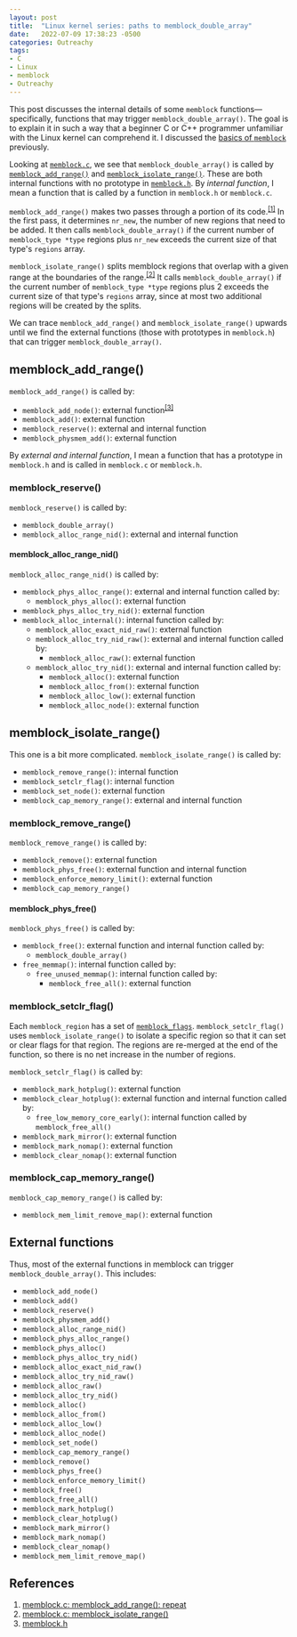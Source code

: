 ```yaml
---
layout: post
title:  "Linux kernel series: paths to memblock_double_array"
date:   2022-07-09 17:38:23 -0500
categories: Outreachy
tags:
- C
- Linux
- memblock
- Outreachy
---
```

This post discusses the internal details of some `memblock` functions&mdash;specifically, functions that may trigger `memblock_double_array()`. The goal is to explain it in such a way that a beginner C or C++ programmer unfamiliar with the Linux kernel can comprehend it. I discussed the [basics of `memblock`](../../../../outreachy/2022/04/14/linux-kernel-series-memblock) previously.

Looking at [`memblock.c`](https://elixir.bootlin.com/linux/latest/source/mm/memblock.c), we see that `memblock_double_array()` is called by [`memblock_add_range()`](https://elixir.bootlin.com/linux/latest/source/mm/memblock.c#L649) and [`memblock_isolate_range()`](https://elixir.bootlin.com/linux/latest/source/mm/memblock.c#L735). These are both internal functions with no prototype in [`memblock.h`](https://elixir.bootlin.com/linux/latest/source/include/linux/memblock.h). By _internal function_, I mean a function that is called by a function in `memblock.h` or `memblock.c`.

`memblock_add_range()` makes two passes through a portion of its code.<sup><a href="#ref1">&#091;1]</a></sup> In the first pass, it determines `nr_new`, the number of new regions that need to be added. It then calls `memblock_double_array()` if the current number of `memblock_type *type` regions plus `nr_new` exceeds the current size of that type's `regions` array.

`memblock_isolate_range()` splits memblock regions that overlap with a given range at the boundaries of the range.<sup><a href="#ref2">&#091;2]</a></sup> It calls `memblock_double_array()` if the current number of `memblock_type *type` regions plus 2 exceeds the current size of that type's `regions` array, since at most two additional regions will be created by the splits.

We can trace `memblock_add_range()` and `memblock_isolate_range()` upwards until we find the external functions (those with prototypes in `memblock.h`) that can trigger `memblock_double_array()`.

## memblock_add_range()

`memblock_add_range()` is called by:

* `memblock_add_node()`: external function<sup><a href="#ref3">&#091;3]</a></sup>
* `memblock_add()`: external function
* `memblock_reserve()`: external and internal function
* `memblock_physmem_add()`: external function

By _external and internal function_, I mean a function that has a prototype in `memblock.h` and is called in `memblock.c` or `memblock.h`.

### memblock_reserve()

`memblock_reserve()` is called by:

* `memblock_double_array()`
* `memblock_alloc_range_nid()`: external and internal function

#### memblock_alloc_range_nid()

`memblock_alloc_range_nid()` is called by:

* `memblock_phys_alloc_range()`: external and internal function called by:
    * `memblock_phys_alloc()`: external function
* `memblock_phys_alloc_try_nid()`: external function
* `memblock_alloc_internal()`: internal function called by:
    * `memblock_alloc_exact_nid_raw()`: external function
    * `memblock_alloc_try_nid_raw()`: external and internal function called by:
        * `memblock_alloc_raw()`: external function
    * `memblock_alloc_try_nid()`: external and internal function called by:
        * `memblock_alloc()`: external function
        * `memblock_alloc_from()`: external function
        * `memblock_alloc_low()`: external function
        * `memblock_alloc_node()`: external function

## memblock_isolate_range()

This one is a bit more complicated. `memblock_isolate_range()` is called by:

* `memblock_remove_range()`: internal function
* `memblock_setclr_flag()`: internal function
* `memblock_set_node()`: external function
* `memblock_cap_memory_range()`: external and internal function

### memblock_remove_range()

`memblock_remove_range()` is called by:

* `memblock_remove()`: external function
* `memblock_phys_free()`: external function and internal function
* `memblock_enforce_memory_limit()`: external function
* `memblock_cap_memory_range()`

#### memblock_phys_free()

`memblock_phys_free()` is called by:

* `memblock_free()`: external function and internal function called by:
    * `memblock_double_array()`
* `free_memmap()`: internal function called by:
    * `free_unused_memmap()`: internal function called by:
        * `memblock_free_all()`: external function

### memblock_setclr_flag()

Each `memblock_region` has a set of [`memblock_flags`](https://elixir.bootlin.com/linux/latest/source/include/linux/memblock.h#L44). `memblock_setclr_flag()` uses `memblock_isolate_range()` to isolate a specific region so that it can set or clear flags for that region. The regions are re-merged at the end of the function, so there is no net increase in the number of regions.

`memblock_setclr_flag()` is called by:

* `memblock_mark_hotplug()`: external function
* `memblock_clear_hotplug()`: external function and internal function called by:
    * `free_low_memory_core_early()`: internal function called by `memblock_free_all()`
* `memblock_mark_mirror()`: external function
* `memblock_mark_nomap()`: external function
* `memblock_clear_nomap()`: external function

### memblock_cap_memory_range()

`memblock_cap_memory_range()` is called by:

* `memblock_mem_limit_remove_map()`: external function

## External functions

Thus, most of the external functions in memblock can trigger `memblock_double_array()`. This includes:

* `memblock_add_node()`
* `memblock_add()`
* `memblock_reserve()`
* `memblock_physmem_add()`
* `memblock_alloc_range_nid()`
* `memblock_phys_alloc_range()`
* `memblock_phys_alloc()`
* `memblock_phys_alloc_try_nid()`
* `memblock_alloc_exact_nid_raw()`
* `memblock_alloc_try_nid_raw()`
* `memblock_alloc_raw()`
* `memblock_alloc_try_nid()`
* `memblock_alloc()`
* `memblock_alloc_from()`
* `memblock_alloc_low()`
* `memblock_alloc_node()`
* `memblock_set_node()`
* `memblock_cap_memory_range()`
* `memblock_remove()`
* `memblock_phys_free()`
* `memblock_enforce_memory_limit()`
* `memblock_free()`
* `memblock_free_all()`
* `memblock_mark_hotplug()`
* `memblock_clear_hotplug()`
* `memblock_mark_mirror()`
* `memblock_mark_nomap()`
* `memblock_clear_nomap()`
* `memblock_mem_limit_remove_map()`

## References

<ol>
<li id="ref1"><a href="https://elixir.bootlin.com/linux/latest/source/mm/memblock.c#L596">memblock.c: memblock_add_range(): repeat</a></li>
<li id="ref2"><a href="https://elixir.bootlin.com/linux/latest/source/mm/memblock.c#L705">memblock.c: memblock_isolate_range()</a></li>
<li id="ref3"><a href="https://elixir.bootlin.com/linux/latest/source/include/linux/memblock.h">memblock.h</a></li>
</ol>
